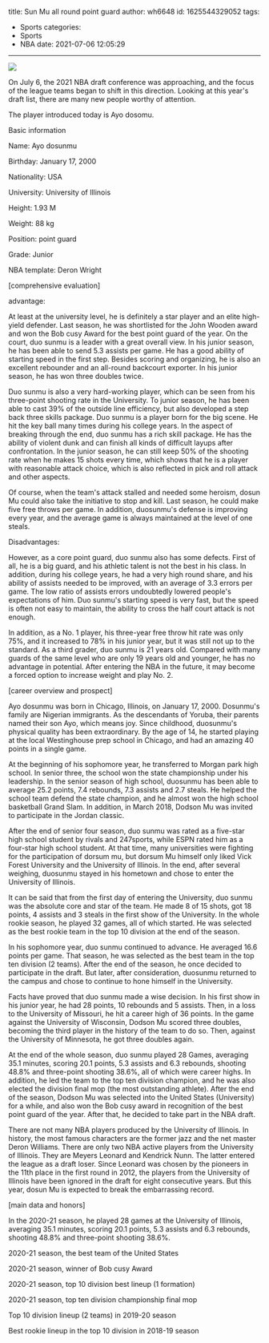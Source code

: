 title: Sun Mu  all round point guard
author: wh6648
id: 1625544329052
tags: 
- Sports
categories: 
- Sports
- NBA
date: 2021-07-06 12:05:29
---
![](https://p1.itc.cn/q_70/images01/20210706/7a35e786b4d14ac2bfb757930b0e73aa.jpeg)


On July 6, the 2021 NBA draft conference was approaching, and the focus of the league teams began to shift in this direction. Looking at this year's draft list, there are many new people worthy of attention.

The player introduced today is Ayo dosomu.

Basic information

Name: Ayo dosunmu

Birthday: January 17, 2000

Nationality: USA

University: University of Illinois

Height: 1.93 M

Weight: 88 kg

Position: point guard

Grade: Junior

NBA template: Deron Wright

[comprehensive evaluation]

advantage:

At least at the university level, he is definitely a star player and an elite high-yield defender. Last season, he was shortlisted for the John Wooden award and won the Bob cusy Award for the best point guard of the year. On the court, duo sunmu is a leader with a great overall view. In his junior season, he has been able to send 5.3 assists per game. He has a good ability of starting speed in the first step. Besides scoring and organizing, he is also an excellent rebounder and an all-round backcourt exporter. In his junior season, he has won three doubles twice.

Duo sunmu is also a very hard-working player, which can be seen from his three-point shooting rate in the University. To junior season, he has been able to cast 39% of the outside line efficiency, but also developed a step back three skills package. Duo sunmu is a player born for the big scene. He hit the key ball many times during his college years. In the aspect of breaking through the end, duo sunmu has a rich skill package. He has the ability of violent dunk and can finish all kinds of difficult layups after confrontation. In the junior season, he can still keep 50% of the shooting rate when he makes 15 shots every time, which shows that he is a player with reasonable attack choice, which is also reflected in pick and roll attack and other aspects.

Of course, when the team's attack stalled and needed some heroism, dosun Mu could also take the initiative to stop and kill. Last season, he could make five free throws per game. In addition, duosunmu's defense is improving every year, and the average game is always maintained at the level of one steals.

Disadvantages:

However, as a core point guard, duo sunmu also has some defects. First of all, he is a big guard, and his athletic talent is not the best in his class. In addition, during his college years, he had a very high round share, and his ability of assists needed to be improved, with an average of 3.3 errors per game. The low ratio of assists errors undoubtedly lowered people's expectations of him. Duo sunmu's starting speed is very fast, but the speed is often not easy to maintain, the ability to cross the half court attack is not enough.

In addition, as a No. 1 player, his three-year free throw hit rate was only 75%, and it increased to 78% in his junior year, but it was still not up to the standard. As a third grader, duo sunmu is 21 years old. Compared with many guards of the same level who are only 19 years old and younger, he has no advantage in potential. After entering the NBA in the future, it may become a forced option to increase weight and play No. 2.

[career overview and prospect]

Ayo dosunmu was born in Chicago, Illinois, on January 17, 2000. Dosunmu's family are Nigerian immigrants. As the descendants of Yoruba, their parents named their son Ayo, which means joy. Since childhood, duosunmu's physical quality has been extraordinary. By the age of 14, he started playing at the local Westinghouse prep school in Chicago, and had an amazing 40 points in a single game.

At the beginning of his sophomore year, he transferred to Morgan park high school. In senior three, the school won the state championship under his leadership. In the senior season of high school, duosunmu has been able to average 25.2 points, 7.4 rebounds, 7.3 assists and 2.7 steals. He helped the school team defend the state champion, and he almost won the high school basketball Grand Slam. In addition, in March 2018, Dodson Mu was invited to participate in the Jordan classic.

After the end of senior four season, duo sunmu was rated as a five-star high school student by rivals and 247sports, while ESPN rated him as a four-star high school student. At that time, many universities were fighting for the participation of dorsum mu, but dorsum Mu himself only liked Vick Forest University and the University of Illinois. In the end, after several weighing, duosunmu stayed in his hometown and chose to enter the University of Illinois.

It can be said that from the first day of entering the University, duo sunmu was the absolute core and star of the team. He made 8 of 15 shots, got 18 points, 4 assists and 3 steals in the first show of the University. In the whole rookie season, he played 32 games, all of which started. He was selected as the best rookie team in the top 10 division at the end of the season.

In his sophomore year, duo sunmu continued to advance. He averaged 16.6 points per game. That season, he was selected as the best team in the top ten division (2 teams). After the end of the season, he once decided to participate in the draft. But later, after consideration, duosunmu returned to the campus and chose to continue to hone himself in the University.

Facts have proved that duo sunmu made a wise decision. In his first show in his junior year, he had 28 points, 10 rebounds and 5 assists. Then, in a loss to the University of Missouri, he hit a career high of 36 points. In the game against the University of Wisconsin, Dodson Mu scored three doubles, becoming the third player in the history of the team to do so. Then, against the University of Minnesota, he got three doubles again.

At the end of the whole season, duo sunmu played 28 Games, averaging 35.1 minutes, scoring 20.1 points, 5.3 assists and 6.3 rebounds, shooting 48.8% and three-point shooting 38.6%, all of which were career highs. In addition, he led the team to the top ten division champion, and he was also elected the division final mop (the most outstanding athlete). After the end of the season, Dodson Mu was selected into the United States (University) for a while, and also won the Bob cusy award in recognition of the best point guard of the year. After that, he decided to take part in the NBA draft.

There are not many NBA players produced by the University of Illinois. In history, the most famous characters are the former jazz and the net master Deron Williams. There are only two NBA active players from the University of Illinois. They are Meyers Leonard and Kendrick Nunn. The latter entered the league as a draft loser. Since Leonard was chosen by the pioneers in the 11th place in the first round in 2012, the players from the University of Illinois have been ignored in the draft for eight consecutive years. But this year, dosun Mu is expected to break the embarrassing record.

[main data and honors]

In the 2020-21 season, he played 28 games at the University of Illinois, averaging 35.1 minutes, scoring 20.1 points, 5.3 assists and 6.3 rebounds, shooting 48.8% and three-point shooting 38.6%.

2020-21 season, the best team of the United States

2020-21 season, winner of Bob cusy Award

2020-21 season, top 10 division best lineup (1 formation)

2020-21 season, top ten division championship final mop

Top 10 division lineup (2 teams) in 2019-20 season

Best rookie lineup in the top 10 division in 2018-19 season


